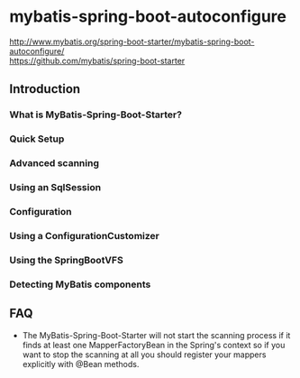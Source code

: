 # mybatis-spring-boot-autoconfigure

http://www.mybatis.org/spring-boot-starter/mybatis-spring-boot-autoconfigure/  
https://github.com/mybatis/spring-boot-starter  

## Introduction

### What is MyBatis-Spring-Boot-Starter?

### Quick Setup

### Advanced scanning

### Using an SqlSession

### Configuration

### Using a ConfigurationCustomizer

### Using the SpringBootVFS

### Detecting MyBatis components

## FAQ

- The MyBatis-Spring-Boot-Starter will not start the scanning process if it finds at least one MapperFactoryBean in the Spring's context so if you want to stop the scanning at all you should register your mappers explicitly with @Bean methods.  

